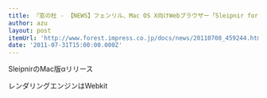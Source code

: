 ```yaml
---
title: 『窓の杜 - 【NEWS】フェンリル、Mac OS X向けWebブラウザー「Sleipnir for Mac」のアルファ版を公開』
author: azu
layout: post
itemUrl: 'http://www.forest.impress.co.jp/docs/news/20110708_459244.html'
date: '2011-07-31T15:00:00.000Z'
---
```

SleipnirのMac版αリリース

レンダリングエンジンはWebkit
